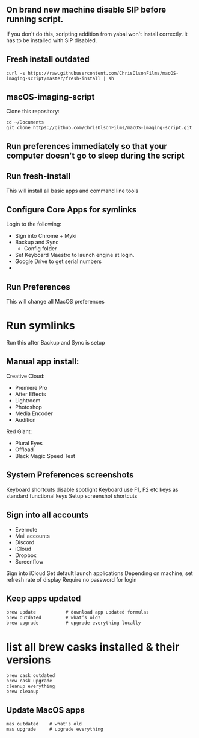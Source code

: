 ## On brand new machine disable SIP before running script.
If you don't do this, scripting addition from yabai won't install correctly. It has to be installed with SIP disabled.

## Fresh install outdated
`curl -s https://raw.githubusercontent.com/ChrisOlsonFilms/macOS-imaging-script/master/fresh-install | sh`

## macOS-imaging-script
Clone this repository:

```
cd ~/Documents
git clone https://github.com/ChrisOlsonFilms/macOS-imaging-script.git

```

## Run preferences immediately so that your computer doesn't go to sleep during the script

## Run fresh-install
This will install all basic apps and command line tools

## Configure Core Apps for symlinks
Login to the following: 

 * Sign into Chrome + Myki
 * Backup and Sync
   * Config folder
 * Set Keyboard Maestro to launch engine at login.
 * Google Drive to get serial numbers
 * 
 
 
 ## Run Preferences
 This will change all MacOS preferences
 
 # Run symlinks
 Run this after Backup and Sync is setup
 
 ## Manual app install:

Creative Cloud:
* Premiere Pro
* After Effects
* Lightroom
* Photoshop
* Media Encoder
* Audition

Red Giant:

* Plural Eyes
* Offload
* Black Magic Speed Test

## System Preferences screenshots

Keyboard shortcuts disable spotlight
Keyboard use F1, F2 etc keys as standard functional keys
Setup screenshot shortcuts 

## Sign into all accounts

* Evernote
* Mail accounts
* Discord
* iCloud
* Dropbox
* Screenflow

Sign into iCloud
Set  default launch applications
Depending on machine, set refresh rate of display
Require no password for login

## Keep apps updated
```
brew update           # download app updated formulas
brew outdated         # what’s old?
brew upgrade          # upgrade everything locally
```

# list all brew casks installed & their versions

```
brew cask outdated
brew cask upgrade
cleanup everything
brew cleanup
```

## Update MacOS apps
```
mas outdated    # what's old
mas upgrade     # upgrade everything
```
